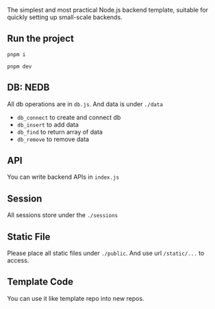 The simplest and most practical Node.js backend template, suitable for quickly setting up small-scale backends.

## Run the project

`pnpm i`

`pnpm dev`

## DB: NEDB

All db operations are in `db.js`. And data is under `./data`

- `db_connect` to create and connect db
- `db_insert` to add data
- `db_find` to return array of data
- `db_remove` to remove data

## API

You can write backend APIs in `index.js`

## Session

All sessions store under the `./sessions`

## Static File

Please place all static files under `./public`. And use url `/static/...` to access.

## Template Code

You can use it like template repo into new repos.
